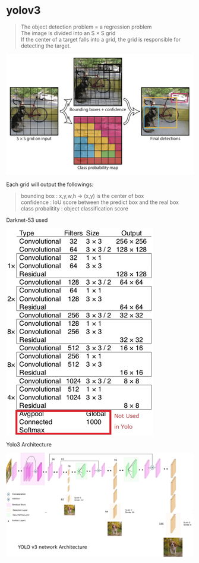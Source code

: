 # yolov3

> The object detection problem = a regression problem  
> The image is divided into an S × S grid  
> If the center of a target falls into a grid, the grid is responsible for detecting the target.

![not exist](yolo_grid.jpg)

Each grid will output the followings:  
> bounding box : x,y,w,h -> (x,y) is the center of box   
> confidence : IoU score between the predict box and the real box  
> class probalitity : object classification score  

Darknet-53 used

![not exist](darknet-53.jpg)

Yolo3 Architecture

![not exist](yolo_architecture.png)
